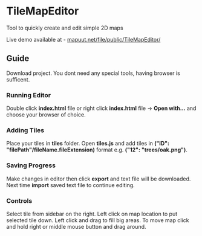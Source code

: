 # TileMapEditor
Tool to quickly create and edit simple 2D maps

Live demo available at - [mapuut.net/file/public/TileMapEditor/](https://mapuut.net/file/public/TileMapEditor/)

## Guide
Download project. You dont need any special tools, having browser is sufficent.

### Running Editor
Double click **index.html** file or right click **index.html**
file -> **Open with...** and choose your browser of choice.

### Adding Tiles
Place your tiles in **tiles** folder. Open **tiles.js** and add tiles in 
**("ID": "filePath"/fileName.fileExtension)** format e.g. **("12": "trees/oak.png")**.

### Saving Progress
Make changes in editor then click **export** and text file will be downloaded. Next
time **import** saved text file to continue editing.

### Controls
Select tile from sidebar on the right. Left click on map location to put selected tile
down. Left click and drag to fill big areas. To move map click and hold right 
or middle mouse button and drag around.
